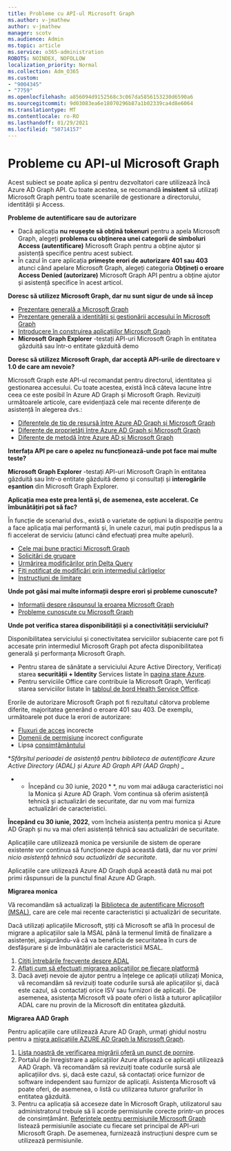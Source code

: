 ```yaml
---
title: Probleme cu API-ul Microsoft Graph
ms.author: v-jmathew
author: v-jmathew
manager: scotv
ms.audience: Admin
ms.topic: article
ms.service: o365-administration
ROBOTS: NOINDEX, NOFOLLOW
localization_priority: Normal
ms.collection: Adm_O365
ms.custom:
- "9004345"
- "7759"
ms.openlocfilehash: a856094d9152568c3c067da5856153230d6590a6
ms.sourcegitcommit: 9d03083ea6e18070296b87a1b02339ca4d8e6064
ms.translationtype: MT
ms.contentlocale: ro-RO
ms.lasthandoff: 01/29/2021
ms.locfileid: "50714157"
---
```

# <a name="microsoft-graph-api-issues"></a>Probleme cu API-ul Microsoft Graph

Acest subiect se poate aplica și pentru dezvoltatori care utilizează încă Azure AD Graph API. Cu toate acestea, se recomandă **insistent** să utilizați Microsoft Graph pentru toate scenariile de gestionare a directorului, identității și Access.

**Probleme de autentificare sau de autorizare**

- Dacă aplicația **nu reușește să obțină tokenuri** pentru a apela Microsoft Graph, alegeți **problema cu obținerea unei categorii de simboluri Access (autentificare)** Microsoft Graph pentru a obține ajutor și asistență specifice pentru acest subiect.
- În cazul în care aplicația **primește erori de autorizare 401 sau 403** atunci când apelare Microsoft Graph, alegeți categoria **Obțineți o eroare Access Denied (autorizare)** Microsoft Graph API pentru a obține ajutor și asistență specifice în acest articol.

**Doresc să utilizez Microsoft Graph, dar nu sunt sigur de unde să încep**

- [Prezentare generală a Microsoft Graph](https://docs.microsoft.com/graph/overview)
- [Prezentare generală a identității și gestionării accesului în Microsoft Graph](https://docs.microsoft.com/graph/azuread-identity-access-management-concept-overview)
- [Introducere în construirea aplicațiilor Microsoft Graph](https://docs.microsoft.com/graph/)
- **Microsoft Graph Explorer** -testați API-uri Microsoft Graph în entitatea găzduită sau într-o entitate găzduită demo

**Doresc să utilizez Microsoft Graph, dar acceptă API-urile de directoare v 1.0 de care am nevoie?**

Microsoft Graph este API-ul recomandat pentru directorul, identitatea și gestionarea accesului. Cu toate acestea, există încă câteva lacune între ceea ce este posibil în Azure AD Graph și Microsoft Graph. Revizuiți următoarele articole, care evidențiază cele mai recente diferențe de asistență în alegerea dvs.:

- [Diferențele de tip de resursă între Azure AD Graph și Microsoft Graph](https://docs.microsoft.com/graph/migrate-azure-ad-graph-resource-differences)
- [Diferențe de proprietăți între Azure AD Graph și Microsoft Graph](https://docs.microsoft.com/graph/migrate-azure-ad-graph-property-differences)
- [Diferențe de metodă între Azure AD și Microsoft Graph](https://docs.microsoft.com/graph/migrate-azure-ad-graph-method-differences)

**Interfața API pe care o apelez nu funcționează-unde pot face mai multe teste?**

**Microsoft Graph Explorer** -testați API-uri Microsoft Graph în entitatea găzduită sau într-o entitate găzduită demo și consultați și **interogările eșantion** din Microsoft Graph Explorer.

**Aplicația mea este prea lentă și, de asemenea, este accelerat. Ce îmbunătățiri pot să fac?**

În funcție de scenariul dvs., există o varietate de opțiuni la dispoziție pentru a face aplicația mai performantă și, în unele cazuri, mai puțin predispus la a fi accelerat de serviciu (atunci când efectuați prea multe apeluri).

- [Cele mai bune practici Microsoft Graph](https://docs.microsoft.com/graph/best-practices-concept)
- [Solicitări de grupare](https://docs.microsoft.com/graph/json-batching)
- [Urmărirea modificărilor prin Delta Query](https://docs.microsoft.com/graph/delta-query-overview)
- [Fiți notificat de modificări prin intermediul cârligelor](https://docs.microsoft.com/graph/webhooks)
- [Instrucțiuni de limitare](https://docs.microsoft.com/graph/throttling)

**Unde pot găsi mai multe informații despre erori și probleme cunoscute?**

- [Informații despre răspunsul la eroarea Microsoft Graph](https://docs.microsoft.com/graph/errors)
- [Probleme cunoscute cu Microsoft Graph](https://docs.microsoft.com/graph/known-issues)

**Unde pot verifica starea disponibilității și a conectivității serviciului?**

Disponibilitatea serviciului și conectivitatea serviciilor subiacente care pot fi accesate prin intermediul Microsoft Graph pot afecta disponibilitatea generală și performanța Microsoft Graph.

- Pentru starea de sănătate a serviciului Azure Active Directory, Verificați starea **securității + Identity** Services listate în [pagina stare Azure](https://azure.microsoft.com/status/).
- Pentru serviciile Office care contribuie la Microsoft Graph, Verificați starea serviciilor listate în [tabloul de bord Health Service Office](https://portal.office.com/adminportal/home#/servicehealth).

Erorile de autorizare Microsoft Graph pot fi rezultatul câtorva probleme diferite, majoritatea generând o eroare 401 sau 403. De exemplu, următoarele pot duce la erori de autorizare:

- [Fluxuri de acces](https://docs.microsoft.com/azure/active-directory/develop/active-directory-authentication-scenarios) incorecte
- [Domenii de permisiune](https://docs.microsoft.com/azure/active-directory/develop/active-directory-v2-scopes) incorect configurate
- Lipsa [consimțământului](https://docs.microsoft.com/azure/active-directory/develop/active-directory-devhowto-multi-tenant-overview#understanding-user-and-admin-consent)

**_Sfârșitul perioadei de asistență pentru biblioteca de autentificare Azure Active Directory (ADAL) și Azure AD Graph API (AAD Graph)_* _

* * Începând cu 30 iunie, 2020 * *, nu vom mai adăuga caracteristici noi la Monica și Azure AD Graph. Vom continua să oferim asistență tehnică și actualizări de securitate, dar nu vom mai furniza actualizări de caracteristici.

**Începând cu 30 iunie, 2022**, vom încheia asistența pentru monica și Azure AD Graph și nu va mai oferi asistență tehnică sau actualizări de securitate.

Aplicațiile care utilizează monica pe versiunile de sistem de operare existente vor continua să funcționeze după această dată, dar nu vor *primi nicio asistență tehnică sau actualizări de securitate*.

Aplicațiile care utilizează Azure AD Graph după această dată nu mai pot primi răspunsuri de la punctul final Azure AD Graph.

**Migrarea monica**

Vă recomandăm să actualizați la [Biblioteca de autentificare Microsoft (MSAL)](https://docs.microsoft.com/azure/active-directory/develop/v2-overview), care are cele mai recente caracteristici și actualizări de securitate.

Dacă utilizați aplicațiile Microsoft, știți că Microsoft se află în procesul de migrare a aplicațiilor sale la MSAL până la termenul limită de finalizare a asistenței, asigurându-vă că va beneficia de securitatea în curs de desfășurare și de îmbunătățiri ale caracteristicii MSAL.

1. [Citiți întrebările frecvente despre ADAL](https://docs.microsoft.com/azure/active-directory/develop/msal-migration#frequently-asked-questions-faq)
2. [Aflați cum să efectuați migrarea aplicațiilor pe fiecare platformă](https://docs.microsoft.com/azure/active-directory/develop/msal-migration#frequently-asked-questions-faq)
3. Dacă aveți nevoie de ajutor pentru a înțelege ce aplicații utilizați Monica, vă recomandăm să revizuiți toate codurile sursă ale aplicațiilor și, dacă este cazul, să contactați orice ISV sau furnizori de aplicații. De asemenea, asistența Microsoft vă poate oferi o listă a tuturor aplicațiilor ADAL care nu provin de la Microsoft din entitatea găzduită.

**Migrarea AAD Graph**

Pentru aplicațiile care utilizează Azure AD Graph, urmați ghidul nostru pentru a [migra aplicațiile AZURE AD Graph la Microsoft Graph](https://docs.microsoft.com/graph/migrate-azure-ad-graph-overview).

1. [Lista noastră de verificarea migrării oferă un punct de pornire](https://docs.microsoft.com/graph/migrate-azure-ad-graph-planning-checklist).
2. Portalul de înregistrare a aplicațiilor Azure afișează ce aplicații utilizează AAD Graph. Vă recomandăm să revizuiți toate codurile sursă ale aplicațiilor dvs. și, dacă este cazul, să contactați orice furnizor de software independent sau furnizor de aplicații. Asistența Microsoft vă poate oferi, de asemenea, o listă cu utilizarea tuturor grafurilor în entitatea găzduită.
3. Pentru ca aplicația să acceseze date în Microsoft Graph, utilizatorul sau administratorul trebuie să îi acorde permisiunile corecte printr-un proces de consimțământ. [Referințele pentru permisiunile Microsoft Graph](https://docs.microsoft.com/graph/permissions-reference) listează permisiunile asociate cu fiecare set principal de API-uri Microsoft Graph. De asemenea, furnizează instrucțiuni despre cum se utilizează permisiunile.
